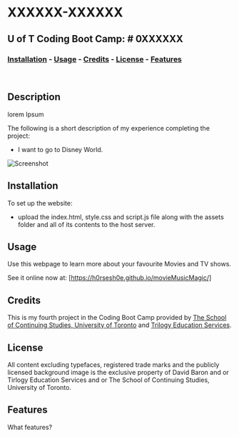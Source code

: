 
# <Your-Project-Title>XXXXXX-XXXXXX
## U of T Coding Boot Camp: # 0XXXXXX 
### [Installation](#installation)  - [Usage](#usage)  - [Credits](#credits)  - [License](#license) - [Features](#Features)
&nbsp;
## Description
lorem Ipsum


The following is a short description of my experience completing the project:

- I want to go to Disney World.

![Screenshot](./assets/images/screenshot.png)

## Installation
To set up the website:
 - upload the index.html, style.css and script.js file along with the assets folder and all of its contents to the host server. 
 
## Usage
Use this webpage to learn more about your favourite Movies and TV shows.

See it online now at: [https://h0rsesh0e.github.io/movieMusicMagic/]

## Credits
This is my fourth project in the Coding Boot Camp provided by [The School of Continuing Studies, University of Toronto](https://learn.utoronto.ca/) and [Trilogy Education Services](https://www.trilogyed.com/). 

## License
All content excluding typefaces, registered trade marks and the publicly licensed background image is the exclusive property of David Baron and or Tirlogy Education Services and or The School of Continuing Studies, University of Toronto.

## Features
What features?



